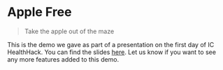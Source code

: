 # Apple Free
> Take the apple out of the maze

This is the demo we gave as part of a presentation on the first day of
IC HealthHack. You can find the slides [here](http://slides.com/tenchotenev/health-hack).
Let us know if you want to see any more features added to this demo.